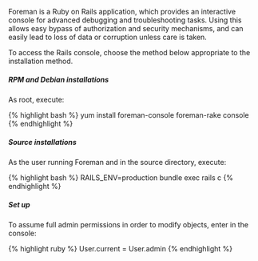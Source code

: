 
Foreman is a Ruby on Rails application, which provides an interactive console for advanced debugging and troubleshooting tasks.  Using this allows easy bypass of authorization and security mechanisms, and can easily lead to loss of data or corruption unless care is taken.

To access the Rails console, choose the method below appropriate to the installation method.

##### RPM and Debian installations

As root, execute:

{% highlight bash %}
yum install foreman-console
foreman-rake console
{% endhighlight %}

##### Source installations

As the user running Foreman and in the source directory, execute:

{% highlight bash %}
RAILS_ENV=production bundle exec rails c
{% endhighlight %}

##### Set up

To assume full admin permissions in order to modify objects, enter in the console:

{% highlight ruby %}
User.current = User.admin
{% endhighlight %}

